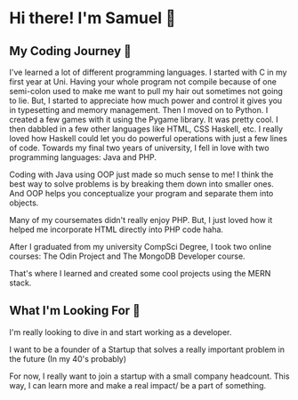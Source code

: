 # Hi there! I'm Samuel 👋

## My Coding Journey 🚀
I've learned a lot of different programming languages. I started with C in my first year at Uni. Having your whole program not compile because of one semi-colon used to make me want to pull my hair out sometimes not going to lie. But, I started to appreciate how much power and control it gives you in typesetting and memory management. Then I moved on to Python. I created a few games with it using the Pygame library. It was pretty cool. I then dabbled in a few other languages like HTML, CSS Haskell, etc. I really loved how Haskell could let you do powerful operations with just a few lines of code. Towards my final two years of university, I fell in love with two programming languages: Java and PHP.

Coding with Java using OOP just made so much sense to me! I think the best way to solve problems is by breaking them down into smaller ones. And OOP helps you conceptualize your program and separate them into objects. 

Many of my coursemates didn't really enjoy PHP. But, I just loved how it helped me incorporate HTML directly into PHP code haha.

After I graduated from my university CompSci Degree, I took two online courses: The Odin Project and The MongoDB Developer course.

That's where I learned and created some cool projects using the MERN stack.

## What I'm Looking For 👀
I'm really looking to dive in and start working as a developer.

I want to be a founder of a Startup that solves a really important problem in the future (In my 40's probably)

For now, I really want to join a startup with a small company headcount. This way, I can learn more and make a real impact/ be a part of something.


<!--
**yorkilito/yorkilito** is a ✨ _special_ ✨ repository because its `README.md` (this file) appears on your GitHub profile.

Here are some ideas to get you started:

- 🔭 I’m currently working on ...
- 🌱 I’m currently learning ...
- 👯 I’m looking to collaborate on ...
- 🤔 I’m looking for help with ...
- 💬 Ask me about ...
- 📫 How to reach me: ...
- 😄 Pronouns: ...
- ⚡ Fun fact: ...
-->
